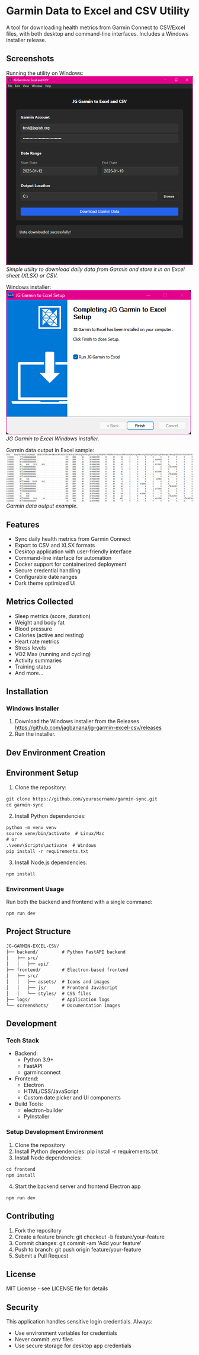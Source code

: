 # Garmin Data to Excel and CSV Utility

A tool for downloading health metrics from Garmin Connect to CSV/Excel files, with both desktop and command-line interfaces. Includes a Windows installer release.

## Screenshots

Running the utility on Windows:
![Running the utility in PowerShell](screenshots/screenshot1.png)
*Simple utility to download daily data from Garmin and store it in an Excel sheet (XLSX) or CSV.*

Windows installer:
![Running the utility in PowerShell](screenshots/screenshot2.png)
*JG Garmin to Excel Windows installer.*

Garmin data output in Excel sample:
![Running the utility in PowerShell](screenshots/screenshot3.png)
*Garmin data output example.*

## Features

- Sync daily health metrics from Garmin Connect
- Export to CSV and XLSX formats
- Desktop application with user-friendly interface
- Command-line interface for automation
- Docker support for containerized deployment
- Secure credential handling
- Configurable date ranges
- Dark theme optimized UI

## Metrics Collected

- Sleep metrics (score, duration)
- Weight and body fat
- Blood pressure
- Calories (active and resting)
- Heart rate metrics
- Stress levels
- VO2 Max (running and cycling)
- Activity summaries
- Training status
- And more...

## Installation

### Windows Installer

1. Download the Windows installer from the Releases https://github.com/jagbanana/jg-garmin-excel-csv/releases
2. Run the installer.

## Dev Environment Creation

## Environment Setup

1. Clone the repository:
```
git clone https://github.com/yourusername/garmin-sync.git
cd garmin-sync
```

2. Install Python dependencies:
```
python -m venv venv
source venv/bin/activate  # Linux/Mac
# or
.\venv\Scripts\activate  # Windows
pip install -r requirements.txt
```

3. Install Node.js dependencies:
```
npm install
```

### Environment Usage

Run both the backend and frontend with a single command:
```
npm run dev
```
## Project Structure

```
JG-GARMIN-EXCEL-CSV/
├── backend/         # Python FastAPI backend
│   ├── src/
│   │   ├── api/
├── frontend/        # Electron-based frontend
│   ├── src/
│   │   ├── assets/  # Icons and images
│   │   ├── js/      # Frontend JavaScript
│   │   └── styles/  # CSS files
├── logs/            # Application logs
└── screenshots/     # Documentation images
```

## Development

### Tech Stack

- Backend:
  - Python 3.9+
  - FastAPI
  - garminconnect
- Frontend:
  - Electron
  - HTML/CSS/JavaScript
  - Custom date picker and UI components
- Build Tools:
  - electron-builder
  - PyInstaller

### Setup Development Environment

1. Clone the repository
2. Install Python dependencies: pip install -r requirements.txt
3. Install Node dependencies:

```
cd frontend
npm install
```

4. Start the backend server and frontend Electron app

```
npm run dev
```

## Contributing

1. Fork the repository
2. Create a feature branch: git checkout -b feature/your-feature
3. Commit changes: git commit -am 'Add your feature'
4. Push to branch: git push origin feature/your-feature
5. Submit a Pull Request

## License
MIT License - see LICENSE file for details

## Security
This application handles sensitive login credentials. Always:

- Use environment variables for credentials
- Never commit .env files
- Use secure storage for desktop app credentials
